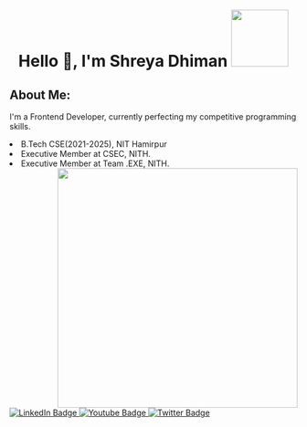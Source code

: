 # <div id="header" align="center">Hello 👋, I'm Shreya Dhiman <img src="https://media.giphy.com/media/paTz7UZbPfTZFRYnnB/giphy.gif" width="100"/></div>

## **About Me:**
  <div flex: "1">
    <p>I'm a Frontend Developer, currently perfecting my competitive programming skills.</p>
      <li>B.Tech CSE(2021-2025), NIT Hamirpur</li>
      <li>Executive Member at CSEC, NITH.</li>
      <li>Executive Member at Team .EXE, NITH.</li>
  </div>
  <div flex="1" align="right">
    <img src="https://raw.githubusercontent.com/mishmanners/MishManners/master/My-OctocatsShortest.gif" width="420" height="420" align="right"/>
  </div>
</div>


<div id="badges">
  <a href="your-linkedin-URL">
    <img src="https://img.shields.io/badge/LinkedIn-blue?style=for-the-badge&logo=linkedin&logoColor=white" alt="LinkedIn Badge"/>
  </a>
  <a href="your-youtube-URL">
    <img src="https://img.shields.io/badge/YouTube-red?style=for-the-badge&logo=youtube&logoColor=white" alt="Youtube Badge"/>
  </a>
  <a href="your-twitter-URL">
    <img src="https://img.shields.io/badge/Twitter-blue?style=for-the-badge&logo=twitter&logoColor=white" alt="Twitter Badge"/>
  </a>
</div>



<!--
**ShreyaDhiman24/ShreyaDhiman24** is a ✨ _special_ ✨ repository because its `README.md` (this file) appears on your GitHub profile.

Here are some ideas to get you started:
<img src="https://komarev.com/ghpvc/?username=ShreyaDhiman24&style=flat-square&color=blue" alt=""/> : profile visits

- 🔭 I’m currently working on ...
- 🌱 I’m currently learning ...
- 👯 I’m looking to collaborate on ...
- 🤔 I’m looking for help with ...
- 💬 Ask me about ...
- 📫 How to reach me: ...
- 😄 Pronouns: ...
- ⚡ Fun fact: ...
-->
